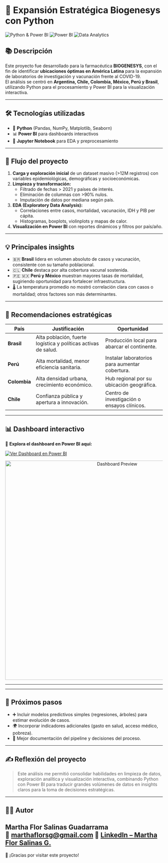 # 🚀 Expansión Estratégica Biogenesys con Python

![Python & Power BI](https://img.shields.io/badge/Python-3.10-blue?style=flat&logo=python)
![Power BI](https://img.shields.io/badge/Power%20BI-Dashboard-yellow?logo=powerbi&logoColor=black)
![Data Analytics](https://img.shields.io/badge/Data-Analytics-green)

## 📚 Descripción
Este proyecto fue desarrollado para la farmacéutica **BIOGENESYS**, con el fin de identificar **ubicaciones óptimas en América Latina** para la expansión de laboratorios de investigación y vacunación frente al COVID-19.  
El análisis se centró en **Argentina, Chile, Colombia, México, Perú y Brasil**, utilizando Python para el procesamiento y Power BI para la visualización interactiva.

---

## 🛠 Tecnologías utilizadas
- 🐍 **Python** (Pandas, NumPy, Matplotlib, Seaborn)
- 📊 **Power BI** para dashboards interactivos
- 📓 **Jupyter Notebook** para EDA y preprocesamiento

---

## 🚀 Flujo del proyecto
1. **Carga y exploración inicial** de un dataset masivo (>12M registros) con variables epidemiológicas, demográficas y socioeconómicas.
2. **Limpieza y transformación:**
   - Filtrado de fechas > 2021 y países de interés.
   - Eliminación de columnas con >90% nulos.
   - Imputación de datos por mediana según país.
3. **EDA (Exploratory Data Analysis):**
   - Correlaciones entre casos, mortalidad, vacunación, IDH y PIB per cápita.
   - Histogramas, boxplots, violinplots y mapas de calor.
4. **Visualización en Power BI** con reportes dinámicos y filtros por país/año.

---

## 💡 Principales insights
- 🇧🇷 **Brasil** lidera en volumen absoluto de casos y vacunación, consistente con su tamaño poblacional.
- 🇨🇱 **Chile** destaca por alta cobertura vacunal sostenida.
- 🇵🇪 🇲🇽 **Perú y México** muestran mayores tasas de mortalidad, sugiriendo oportunidad para fortalecer infraestructura.
- 🌡 La temperatura promedio no mostró correlación clara con casos o mortalidad; otros factores son más determinantes.

---

## 🏥 Recomendaciones estratégicas
| País      | Justificación | Oportunidad |
|-----------|---------------|-------------|
| **Brasil** | Alta población, fuerte logística y políticas activas de salud. | Producción local para abarcar el continente. |
| **Perú**   | Alta mortalidad, menor eficiencia sanitaria. | Instalar laboratorios para aumentar cobertura. |
| **Colombia** | Alta densidad urbana, crecimiento económico. | Hub regional por su ubicación geográfica. |
| **Chile** | Confianza pública y apertura a innovación. | Centro de investigación o ensayos clínicos. |

---

## 📊 Dashboard interactivo

🔗 **Explora el dashboard en Power BI aquí:**

[![Ver Dashboard en Power BI](https://img.shields.io/badge/Power%20BI-Open%20Dashboard-yellow?logo=powerbi&logoColor=black)](https://app.powerbi.com/view?r=eyJrIjoiMTE0ZTdkMjktYWZiNi00YjNmLWE4YzMtZWY4ODcxMzUyYjdjIiwidCI6ImQ4MzdlZDExLWY2OTYtNGM4OS04OGZkLTdjY2Q5NmY4NjAxNSJ9&pageName=3a4448a834b8ecb8394c)

<p align="center">
  <img src="docs/dashboard_preview.png" alt="Dashboard Preview" width="700"/>
</p>

---


---

## 🚀 Próximos pasos
- ➕ Incluir modelos predictivos simples (regresiones, árboles) para estimar evolución de casos.
- 🌍 Incorporar indicadores adicionales (gasto en salud, acceso médico, pobreza).
- 📝 Mejor documentación del pipeline y decisiones del proceso.

---

## ✍️ Reflexión del proyecto
> Este análisis me permitió consolidar habilidades en limpieza de datos, exploración analítica y visualización interactiva, combinando Python con Power BI para traducir grandes volúmenes de datos en insights claros para la toma de decisiones estratégicas.

---

## 👩‍💻 Autor
**Martha Flor Salinas Guadarrama**  
📧 [marthaflorsg@gmail.com](mailto:marthaflorsg@gmail.com) 
🔗 [LinkedIn – Martha Flor Salinas G.](https://www.linkedin.com/in/mflor-salinas-g)
---

🚀 ¡Gracias por visitar este proyecto!

